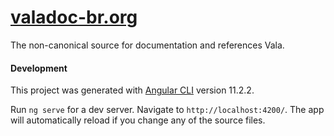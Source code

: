 # [valadoc-br.org](http://valadoc-br.org/)

The non-canonical source for documentation and references Vala.

#### Development 

This project was generated with [Angular CLI](https://github.com/angular/angular-cli) version 11.2.2.

Run `ng serve` for a dev server. Navigate to `http://localhost:4200/`. The app will automatically reload if you change any of the source files.
